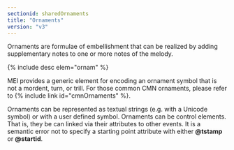 ```yaml
---
sectionid: sharedOrnaments
title: "Ornaments"
version: "v3"
---
```


Ornaments are formulae of embellishment that can be realized by adding supplementary
notes to one or more notes of the melody.



{% include desc elem="ornam" %}




MEI provides a generic element for encoding an ornament symbol that is not a mordent,
turn, or trill. For those common CMN ornaments, please refer to {% include link id="cmnOrnaments" %}.

Ornaments can be represented as textual strings (e.g. with a Unicode symbol) or with
a
user defined symbol. Ornaments can be control elements. That is, they be can linked
via
their attributes to other events. It is a semantic error not to specify a starting
point
attribute with either **@tstamp** or **@startid**.


